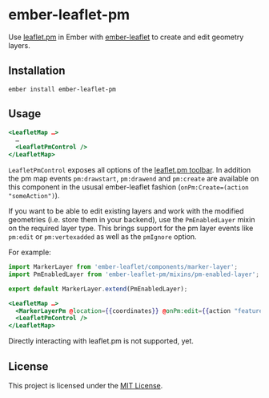 ember-leaflet-pm
==============================================================================

Use [leaflet.pm](https://github.com/codeofsumit/leaflet.pm) in Ember with [ember-leaflet](https://ember-leaflet.com) to create and edit geometry layers.


Installation
------------------------------------------------------------------------------

```
ember install ember-leaflet-pm
```


Usage
------------------------------------------------------------------------------

```hbs
<LeafletMap …>
  …
  <LeafletPmControl />
</LeafletMap>
```

`LeafletPmControl` exposes all options of the [leaflet.pm toolbar](https://github.com/codeofsumit/leaflet.pm#leafletpm-toolbar). In addition the pm map events `pm:drawstart`, `pm:drawend` and `pm:create` are available on this component in the ususal ember-leaflet fashion (`onPm:Create=(action "someAction")`).

If you want to be able to edit existing layers and work with the modified geometries (i.e. store them in your backend), use the `PmEnabledLayer` mixin on the required layer type. This brings support for the pm layer events like `pm:edit` or `pm:vertexadded` as well as the `pmIgnore` option.

For example:
```js
import MarkerLayer from 'ember-leaflet/components/marker-layer';
import PmEnabledLayer from 'ember-leaflet-pm/mixins/pm-enabled-layer';

export default MarkerLayer.extend(PmEnabledLayer);
```

```hbs
<LeafletMap …>
  <MarkerLayerPm @location={{coordinates}} @onPm:edit={{action "featuredEdited"}} />
  <LeafletPmControl />
</LeafletMap>
```

Directly interacting with leaflet.pm is not supported, yet.

License
------------------------------------------------------------------------------

This project is licensed under the [MIT License](LICENSE.md).
